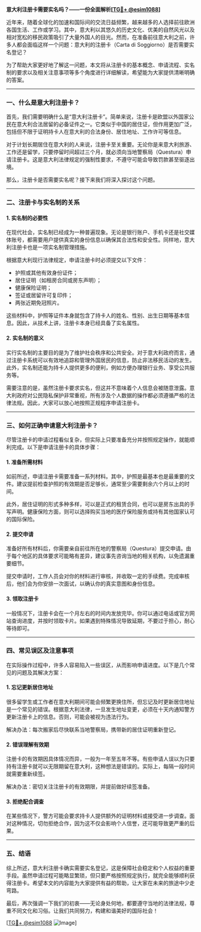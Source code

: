 **意大利注册卡需要实名吗？——一份全面解析[[TG💪+ @esim1088](https://t.me/s/esim1088)]**

近年来，随着全球化的加速和国际间的交流日益频繁，越来越多的人选择前往欧洲各国生活、工作或学习。其中，意大利以其悠久的历史文化、优美的自然风光以及相对宽松的移民政策吸引了大量外国人的目光。然而，在准备前往意大利之前，许多人都会面临这样一个问题：意大利的注册卡（Carta di Soggiorno）是否需要实名登记？

为了帮助大家更好地了解这一问题，本文将从注册卡的基本概念、申请流程、实名制的要求以及相关注意事项等多个角度进行详细解读，希望能为大家提供清晰明确的答案。

---

### 一、什么是意大利注册卡？

首先，我们需要明确什么是“意大利注册卡”。简单来说，注册卡是欧盟以外国家公民在意大利合法居留的必备证件之一。它类似于中国的居住证，但作用更加广泛，包括但不限于证明持卡人在意大利的合法身份、居住地址、工作许可等信息。

对于计划长期居住在意大利的人来说，注册卡至关重要。无论你是来意大利旅游、工作还是留学，只要停留时间超过三个月，就必须向当地警察局（Questura）申请注册卡。这是意大利法律规定的强制性要求，不遵守可能会导致罚款甚至驱逐出境。

那么，注册卡是否需要实名呢？接下来我们将深入探讨这个问题。

---

### 二、注册卡与实名制的关系

#### 1. 实名制的必要性

在现代社会，实名制已经成为一种普遍现象。无论是银行账户、手机卡还是社交媒体账号，都需要用户提供真实的身份信息以确保其合法性和安全性。同样地，意大利注册卡也是一项实名制管理措施。

根据意大利现行法律规定，申请注册卡时必须提交以下文件：

- 护照或其他有效身份证件；
- 居住证明（如租房合同或房东声明）；
- 健康保险证明；
- 签证或居留许可复印件；
- 两张近期免冠照片。

这些材料中，护照等证件本身就包含了持卡人的姓名、性别、出生日期等基本信息。因此，从技术上讲，注册卡本身已经具备了实名属性。

#### 2. 实名制的意义

实行实名制的主要目的是为了维护社会秩序和公共安全。对于意大利政府而言，通过注册卡系统可以有效地追踪和管理外国居民的信息，防止非法移民活动的发生。此外，实名制还能为持卡人提供更多的便利，例如方便办理银行业务、享受公共服务等。

需要注意的是，虽然注册卡要求实名，但这并不意味着个人信息会被随意泄露。意大利政府对公民隐私保护非常重视，所有涉及个人数据的操作都必须遵循严格的法律法规。因此，大家可以放心地按照正规程序申请注册卡。

---

### 三、如何正确申请意大利注册卡？

尽管注册卡的申请过程看似复杂，但实际上只要准备充分并按照规定操作，就能顺利完成。以下是申请注册卡的具体步骤：

#### 1. 准备所需材料

如前所述，申请注册卡需要准备一系列材料。其中，护照是最基本也是最重要的文件。建议提前检查护照的有效期是否足够长，通常至少需要剩余六个月以上的时间。

此外，居住证明的形式多种多样，可以是正式的租赁合同，也可以是房东出具的手写声明。健康保险方面，则可以选择购买当地的医疗保险服务或持有其他国家认可的国际保险。

#### 2. 提交申请

准备好所有材料后，你需要亲自前往所在地的警察局（Questura）提交申请。由于每个地区的具体要求可能略有差异，建议事先咨询当地的相关机构，以免遗漏重要细节。

提交申请时，工作人员会对你的材料进行审核，并收取一定的手续费。完成审核后，他们会为你安排一次面试，以确认你的真实意图和身份信息。

#### 3. 领取注册卡

一般情况下，注册卡会在一个月左右的时间内发放完毕。你可以通过电话或官方网站查询进度，并按时领取卡片。如果遇到特殊情况导致延期，不要过于担心，耐心等待即可。

---

### 四、常见误区及注意事项

在实际操作过程中，许多人容易陷入一些误区，从而影响申请进度。以下是几个常见的问题及其解决方案：

#### 1. 忘记更新居住地址

很多留学生或工作者在意大利期间可能会频繁更换住所，但忘记及时更新居住地址是一个常见的错误。根据意大利法律，一旦发生地址变更，必须在十天内通知警方更新注册卡上的信息。否则，可能会被视为违法行为。

解决办法：每次搬家后尽快联系当地警察局，携带新的居住证明重新登记。

#### 2. 错误理解有效期

注册卡的有效期因具体情况而异，一般为一年至五年不等。有些申请人误以为只要持有注册卡就可以无限期留在意大利，这种想法是错误的。实际上，每隔一段时间就需要重新续签。

解决办法：密切关注注册卡的有效期限，并提前做好续签准备。

#### 3. 拒绝配合调查

在某些情况下，警方可能会要求持卡人提供额外的证明材料或接受进一步调查。面对这种情况，切勿拒绝合作，因为这不仅会影响个人信誉，还可能导致更严重的后果。

---

### 五、结语

综上所述，意大利注册卡确实需要实名登记，这是保障社会稳定和个人权益的重要手段。虽然申请过程可能略显繁琐，但只要严格按照规定执行，就完全能够顺利获得注册卡。希望本文的内容能为大家提供有益的帮助，让大家在未来的旅途中少走弯路。

最后，再次强调一下我们的初衷——无论身处何地，都要遵守当地的法律法规，尊重不同文化和习俗。让我们共同努力，构建和谐美好的国际社会！

[[TG💪+ @esim1088](https://t.me/s/esim1088) ![Image](https://i.postimg.cc/4NQfJmqS/Snipaste-2025-05-13-00-14-12.png)]